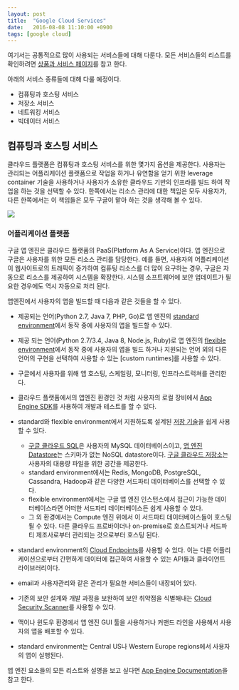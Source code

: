 ```yaml
---
layout: post
title:  "Google Cloud Services"
date:   2016-08-08 11:10:00 +0900
tags: [google cloud]
---
```


여기서는 공통적으로 많이 사용되는 서비스들에 대해 다룬다. 모든 서비스들의 리스트를 확인하려면 [상품과 서비스 페이지]를 참고 한다.

아래의 서비스 종류들에 대해 다룰 예정이다.

* 컴퓨팅과 호스팅 서비스
* 저장소 서비스
* 네트워킹 서비스
* 빅데이터 서비스

## 컴퓨팅과 호스팅 서비스

클라우드 플랫폼은 컴퓨팅과 호스팅 서비스를 위한 몇가지 옵션을 제공한다. 사용자는 관리되는 어플리케이션 플랫폼으로 작업을 하거나 유연함을 얻기 위한 leverage container 기술을 사용하거나 사용자가 소유한 클라우드 기반의 인프라를 빌드 하여 작업을 하는 것을 선택할 수 있다. 한쪽에서는 리소스 관리에 대한 책임은 모두 사용자가, 다른 한쪽에서는 이 책임들은 모두 구글이 맡아 하는 것을 생각해 볼 수 있다.

![](http://yonghochoi.github.io/images/google-cloud/ops-continuum.png)

### 어플리케이션 플랫폼

구글 앱 엔진은 클라우드 플랫폼의 PaaS(Platform As A Service)이다. 앱 엔진으로 구글은 사용자를 위한 모든 리소스 관리를 담당한다. 예를 들면, 사용자의 어플리케이션이 웹사이트로의 트래픽이 증가하여 컴퓨팅 리소스를 더 많이 요구하는 경우, 구글은 자동으로 리소스를 제공하여 시스템을 확장한다. 시스템 소프트웨어에 보안 업데이트가 필요한 경우에도 역시 자동으로 처리 된다.

앱엔진에서 사용자의 앱을 빌드할 때 다음과 같은 것들을 할 수 있다.

*  제공되는 언어(Python 2.7, Java 7, PHP, Go)로 앱 엔진의 [standard environment]에서 동작 중에 사용자의 앱을 빌드할 수 있다.

* 제공 되는 언어(Python 2.7/3.4, Java 8, Node.js, Ruby)로 앱 엔진의 [flexible environment]에서 동작 중에 사용자의 앱을 빌드 하거나 지원되는 언어 외의 다른 언어의 구현을 선택하여 사용할 수 있는 [custom runtimes]를 사용할 수 있다.

* 구글에서 사용자를 위해 앱 호스팅, 스케일링, 모니터링, 인프라스트럭쳐를 관리한다.

* 클라우드 플랫폼에서의 앱엔진 환경인 것 처럼 사용자의 로컬 장비에서 [App Engine SDK]를 사용하여 개발과 테스트를 할 수 있다.

* standard와 flexible environment에서 지원하도록 설계된 [저장 기술]을 쉽게 사용할 수 있다.
  * [구글 클라우드 SQL]은 사용자의 MySQL 데이터베이스이고, [앱 엔진 Datastore]는 스키마가 없는 NoSQL datastore이다. [구글 클라우드 저장소]는 사용자의 대용량 파일을 위한 공간을 제공한다.
  * standard environment에서는 Redis, MongoDB, PostgreSQL, Cassandra, Hadoop과 같은 다양한 서드파티 데이터베이스를 선택할 수 있다.
  * flexible environment에서는 구글 앱 엔진 인스턴스에서 접근이 가능한 데이터베이스라면 어떠한 서드파티 데이터베이스든 쉽게 사용할 수 있다.
  * 그 외 환경에서는 Compute 엔진 위에서 이 서드파티 데이터베이스들이 호스팅 될 수 있다. 다른 클라우드 프로바이더나 on-premise로 호스트되거나 서드파티 제조사로부터 관리되는 것으로부터 호스팅 된다.

* standard environment의 [Cloud Endpoints]를 사용할 수 있다. 이는 다른 어플리케이션으로부터 간편하게 데이터에 접근하여 사용할 수 있는 API들과 클라이언트 라이브러리이다.

* email과 사용자관리와 같은 관리가 필요한 서비스들이 내장되어 있다.

* 기존의 보안 설계와 개발 과정을 보완하여 보안 취약점을 식별해내는 [Cloud Security Scanner]를 사용할 수 있다.

* 맥이나 윈도우 환경에서 앱 엔진 GUI 툴을 사용하거나 커맨드 라인을 사용해서 사용자의 앱을 배포할 수 있다.

* standard environment는 Central US나 Western Europe regions에서 사용자의 앱이 실행된다.

앱 엔진 요소들의 모든 리스트와 설명을 보고 싶다면 [App Engine Documentation]을 참고 한다.

[상품과 서비스 페이지]: https://cloud.google.com/products/
[standard environment]: https://cloud.google.com/appengine/docs/about-the-standard-environment
[flexible environment]: https://cloud.google.com/appengine/docs/flexible/
[custom environment]: https://cloud.google.com/appengine/docs/flexible/custom-runtimes/
[App Engine SDK]: https://cloud.google.com/appengine/downloads
[저장 기술]: https://cloud.google.com/appengine/docs/about-the-standard-environment#storage
[구글 클라우드 SQL]: https://cloud.google.com/appengine/docs/about-the-standard-environment#cloudsql
[앱 엔진 Datastore]: https://cloud.google.com/appengine/docs/about-the-standard-environment#datastore
[구글 클라우드 저장소]: https://cloud.google.com/appengine/docs/about-the-standard-environment#gcslibrary
[Cloud Endpoints]: https://cloud.google.com/appengine/docs/about-the-standard-environment#Endpoints
[Cloud Security Scanner]: https://cloud.google.com/security-scanner/
[App Engine Documentation]: https://cloud.google.com/appengine/docs
